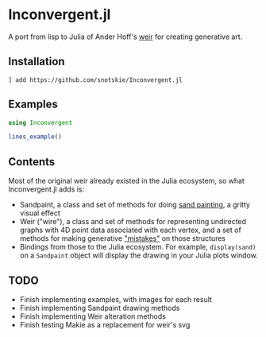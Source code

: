 # Inconvergent.jl

A port from lisp to Julia of Ander Hoff's [weir](https://github.com/inconvergent/weir/tree/master/src) for creating generative art.

## Installation

```
] add https://github.com/snotskie/Inconvergent.jl
```

## Examples

```julia
using Inconvergent

lines_example()
```

## Contents

Most of the original weir already existed in the Julia ecosystem, so what Inconvergent.jl adds is:

- Sandpaint, a class and set of methods for doing [sand painting](https://inconvergent.net/2017/grains-of-sand/), a gritty visual effect
- Weir ("wire"), a class and set of methods for representing undirected graphs with 4D point data associated with each vertex, and a set of methods for making generative ["mistakes"](https://inconvergent.net/2017/a-propensity-for-mistakes/) on those structures
- Bindings from those to the Julia ecosystem. For example, `display(sand)` on a `Sandpaint` object will display the drawing in your Julia plots window.

## TODO

- Finish implementing examples, with images for each result
- Finish implementing Sandpaint drawing methods
- Finish implementing Weir alteration methods
- Finish testing Makie as a replacement for weir's svg